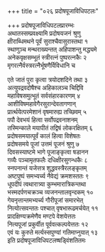+++
title = "०२६ प्रदोषपूजाविधिपटलः"

+++
प्रदोषपूजाविधिपटलप्रारम्भः    
अथातस्सम्प्रवक्ष्यामि प्रदोषयजनं श्रुणु  
क्षीराब्धिमथने पूर्वं सुराश्चैवासुरास्तथा १  
स्थाणुञ्च मन्थराख्यन्तत् अहिपाशन्तु मद्ध्यमे  
अनेकवृक्षसम्भूतं स्त्रीरत्नं पुष्परत्नकैः २  
मृगरत्नैर्वस्त्ररत्नैर्भूषणैर्विविधानि च  

एते जातं पुरा कृत्वा त्रयोदशदिने तथा ३  
अत्युपद्रवदोषैश्च अहिकालञ्च चिद्दिवि  
महाविषसमुत्भूतं सर्वसंहारकारणम् ४  
आशीविषमहावेगैरसुरान्देवतागणान्  
प्रार्त्थयेत्परमेशानं वृषमारुह्य तच्छिवम् ५  
पपौ देवभयं हित्वा सर्वोपद्रवनाशनम्  
तस्मिन्काले मयापीतं तद्विषं लोकरक्षितम् ६  
प्रदोषसमयात्पूर्वं कालं हित्वा विशेषतः  
प्रदोषसमये पूजां उत्तमं पूजनं श्रुणु ७  
दिवसस्याष्टमे भागे पूजाङ्कृत्वा षडानन  
गव्यैः पञ्चामृतफलैः दधिक्षीरसुगन्धकैः ८  
स्नपनान्तं यजेत्तत्र शुद्धवस्त्रैरलङ्कृतम्  
अष्टपुष्पं समभ्यर्च्य नैवेद्यं क्रमशस्ततः ९  
धूपदीपं त्वथारात्र्या कुम्भमारात्रिकन्तथा  
भस्मदर्पणचक्रञ्च व्यजनन्तालवृन्दकम् १०  
गेयनृत्तान्तमभ्यर्च्य गौरीपूजां समारभेत्  
नित्योत्सवन्ततः पश्चात् वृषभारूढमर्चयेत् ११  
प्रादक्षिण्यक्रमेणैव मण्टपे वेशयेत्ततः  
नित्यपूजां प्रकुर्वीत पूर्ववत्कल्पयेत्ततः १२  
एवं यः कुरुते मर्त्यस्सपुण्यां गतिमाप्नुयात् १३  
इति प्रदोषपूजाविधिपटलष्षड्विंशतितमः  
